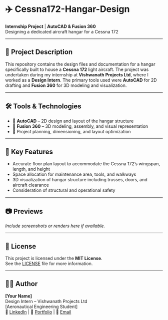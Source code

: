 # ✈️ Cessna172-Hangar-Design

**Internship Project** | **AutoCAD & Fusion 360**  
Designing a dedicated aircraft hangar for a Cessna 172

---

## 📌 Project Description

This repository contains the design files and documentation for a hangar specifically built to house a **Cessna 172** light aircraft. The project was undertaken during my internship at **Vishwanath Projects Ltd**, where I worked as a **Design Intern**. The primary tools used were **AutoCAD** for 2D drafting and **Fusion 360** for 3D modeling and visualization.

---

## 🛠️ Tools & Technologies

- 🔷 **AutoCAD** – 2D design and layout of the hangar structure  
- 🧩 **Fusion 360** – 3D modeling, assembly, and visual representation  
- 📝 Project planning, dimensioning, and layout optimization  



---

## 🚀 Key Features

- Accurate floor plan layout to accommodate the Cessna 172’s wingspan, length, and height  
- Space allocation for maintenance area, tools, and walkways  
- 3D visualization of hangar structure including trusses, doors, and aircraft clearance  
- Consideration of structural and operational safety

---

## 📷 Previews

*Include screenshots or renders here if available.*

---

## 📄 License

This project is licensed under the **MIT License**.  
See the [LICENSE](LICENSE) file for more information.

---

## 🙋‍♂️ Author

**[Your Name]**  
Design Intern – Vishwanath Projects Ltd  
[Aeronautical Engineering Student]  
🔗 [LinkedIn](#) | 💼 [Portfolio](#) | 📧 [Email](#)

